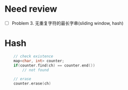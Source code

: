 # Need review
- [ ] Problem 3. 无重复字符的最长字串(sliding window, hash) 

# Hash
```c++
    // check existence
    map<char, int> counter;
    if(counter.find(ch) == counter.end())
        // not found
    
    // erase
    counter.erase(ch)
```